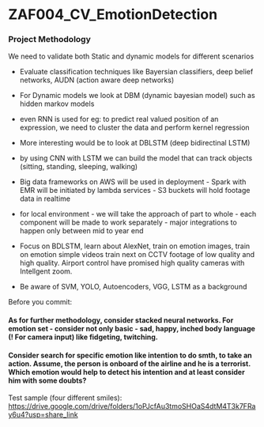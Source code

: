 # ZAF004_CV_EmotionDetection

### Project Methodology 

We need to validate both Static and dynamic models for different scenarios
- Evaluate classification techniques like Bayersian classifiers, deep belief networks, AUDN (action aware deep
networks)

- For Dynamic models we look at DBM (dynamic bayesian model) such as hidden markov models
- even RNN is used for eg: to predict real valued position of an expression, we need to cluster the data and perform
kernel regression
- More interesting would be to look at DBLSTM (deep bidirectinal LSTM)
- by using CNN with LSTM we can build the model that can track objects (sitting, standing, sleeping, walking)
- Big data frameworks on AWS will be used in deployment - Spark with EMR will be initiated by lambda services - S3
buckets will hold footage data in realtime
- for local environment - we will take the approach of part to whole - each component will be made to
work separately - major integrations to happen only between mid to year end
- Focus on BDLSTM, learn about AlexNet, train on emotion images, train on emotion simple videos
train next on CCTV footage of low quality and high quality. Airport control have promised high quality cameras with
Intellgent zoom.
- Be aware of SVM, YOLO, Autoencoders, VGG, LSTM as a background

Before you commit:

#### As for further methodology, consider stacked neural networks. For emotion set - consider not only basic - sad, happy, inched body language (! For camera input) like fidgeting, twitching.

#### Consider search for specific emotion like intention to do smth, to take an action. Assume, the person is onboard of the airline and he is a terrorist. Which emotion would help to detect his intention and at least consider him with some doubts?

Test sample (four different smiles): https://drive.google.com/drive/folders/1oPJcfAu3tmoSHOaS4dtM4T3k7FRay6u4?usp=share_link
